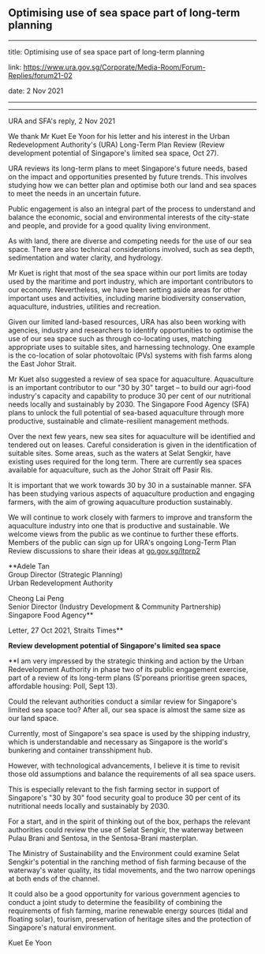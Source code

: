## Optimising use of sea space part of long-term planning
---
title: Optimising use of sea space part of long-term planning

link: https://www.ura.gov.sg/Corporate/Media-Room/Forum-Replies/forum21-02

date: 2 Nov 2021

---

------------------------------------------------------

URA and SFA's reply, 2 Nov 2021

We thank Mr Kuet Ee Yoon for his letter and his interest in the Urban Redevelopment Authority's (URA) Long-Term Plan Review (Review development potential of Singapore's limited sea space, Oct 27).

URA reviews its long-term plans to meet Singapore's future needs, based on the impact and opportunities presented by future trends. This involves studying how we can better plan and optimise both our land and sea spaces to meet the needs in an uncertain future.

Public engagement is also an integral part of the process to understand and balance the economic, social and environmental interests of the city-state and people, and provide for a good quality living environment.

As with land, there are diverse and competing needs for the use of our sea space. There are also technical considerations involved, such as sea depth, sedimentation and water clarity, and hydrology.   
  
Mr Kuet is right that most of the sea space within our port limits are today used by the maritime and port industry, which are important contributors to our economy. Nevertheless, we have been setting aside areas for other important uses and activities, including marine biodiversity conservation, aquaculture, industries, utilities and recreation.   
  
Given our limited land-based resources, URA has also been working with agencies, industry and researchers to identify opportunities to optimise the use of our sea space such as through co-locating uses, matching appropriate uses to suitable sites, and harnessing technology. One example is the co-location of solar photovoltaic (PVs) systems with fish farms along the East Johor Strait.  
  
Mr Kuet also suggested a review of sea space for aquaculture. Aquaculture is an important contributor to our "30 by 30" target – to build our agri-food industry's capacity and capability to produce 30 per cent of our nutritional needs locally and sustainably by 2030. The Singapore Food Agency (SFA) plans to unlock the full potential of sea-based aquaculture through more productive, sustainable and climate-resilient management methods.  
  
Over the next few years, new sea sites for aquaculture will be identified and tendered out on leases. Careful consideration is given in the identification of suitable sites. Some areas, such as the waters at Selat Sengkir, have existing uses required for the long term. There are currently sea spaces available for aquaculture, such as the Johor Strait off Pasir Ris.  
  
It is important that we work towards 30 by 30 in a sustainable manner. SFA has been studying various aspects of aquaculture production and engaging farmers, with the aim of growing aquaculture production sustainably.   
  
We will continue to work closely with farmers to improve and transform the aquaculture industry into one that is productive and sustainable. We welcome views from the public as we continue to further these efforts. Members of the public can sign up for URA's ongoing Long-Term Plan Review discussions to share their ideas at [go.gov.sg/ltprp2](http://go.gov.sg/ltprp2)   
  
**Adele Tan  
Group Director (Strategic Planning)  
Urban Redevelopment Authority  
  
Cheong Lai Peng  
Senior Director (Industry Development & Community Partnership)  
Singapore Food Agency**



Letter, 27 Oct 2021, Straits Times**  
  
**Review development potential of Singapore's limited sea space**  
  
**I am very impressed by the strategic thinking and action by the Urban Redevelopment Authority in phase two of its public engagement exercise, part of a review of its long-term plans (S'poreans prioritise green spaces, affordable housing: Poll, Sept 13).  
  
Could the relevant authorities conduct a similar review for Singapore's limited sea space too? After all, our sea space is almost the same size as our land space.  
  
Currently, most of Singapore's sea space is used by the shipping industry, which is understandable and necessary as Singapore is the world's bunkering and container transshipment hub.  
  
However, with technological advancements, I believe it is time to revisit those old assumptions and balance the requirements of all sea space users.  
  
This is especially relevant to the fish farming sector in support of Singapore's "30 by 30" food security goal to produce 30 per cent of its nutritional needs locally and sustainably by 2030.  
  
For a start, and in the spirit of thinking out of the box, perhaps the relevant authorities could review the use of Selat Sengkir, the waterway between Pulau Brani and Sentosa, in the Sentosa-Brani masterplan.  
  
The Ministry of Sustainability and the Environment could examine Selat Sengkir's potential in the ranching method of fish farming because of the waterway's water quality, its tidal movements, and the two narrow openings at both ends of the channel.  
  
It could also be a good opportunity for various government agencies to conduct a joint study to determine the feasibility of combining the requirements of fish farming, marine renewable energy sources (tidal and floating solar), tourism, preservation of heritage sites and the protection of Singapore's natural environment.  
  
Kuet Ee Yoon